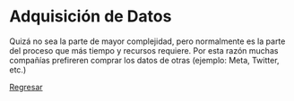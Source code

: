 # Adquisición de Datos
Quizá no sea la parte de mayor complejidad, pero normalmente es la parte del proceso que más tiempo y recursos requiere. Por esta razón muchas compañías prefireren comprar los datos de otras (ejemplo: Meta, Twitter, etc.)

[Regresar](../README.md)
